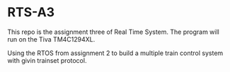 # RTS-A3
This repo is the assignment three of Real Time System. The program will run on the Tiva TM4C1294XL.

Using the RTOS from assignment 2 to build a multiple train control system with givin trainset protocol.